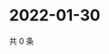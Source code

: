 # 2022-01-30

共 0 条

<!-- BEGIN WEIBO -->
<!-- 最后更新时间 Sun Jan 30 2022 23:01:01 GMT+0800 (China Standard Time) -->

<!-- END WEIBO -->
